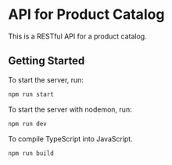 # API for Product Catalog

This is a RESTful API for a product catalog.

## Getting Started

To start the server, run:
```sh
npm run start
```

To start the server with nodemon, run:
```sh
npm run dev
```

To compile TypeScript into JavaScript.
```sh
npm run build
```